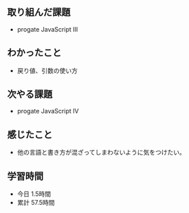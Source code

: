 ## 取り組んだ課題
- progate JavaScript Ⅲ
## わかったこと
- 戻り値、引数の使い方
## 次やる課題
- progate JavaScript Ⅳ
## 感じたこと
- 他の言語と書き方が混ざってしまわないように気をつけたい。
## 学習時間
- 今日 1.5時間
- 累計 57.5時間
